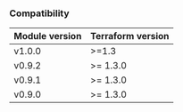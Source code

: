 ### Compatibility
Module version | Terraform version
:--- | :--- 
v1.0.0 | >=1.3
v0.9.2 | >= 1.3.0
v0.9.1 | >= 1.3.0
v0.9.0 | >= 1.3.0